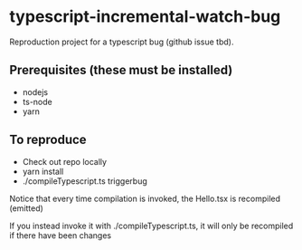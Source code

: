 # typescript-incremental-watch-bug

Reproduction project for a typescript bug (github issue tbd).


## Prerequisites (these must be installed)

* nodejs
* ts-node
* yarn

## To reproduce

* Check out repo locally
* yarn install
* ./compileTypescript.ts triggerbug

Notice that every time compilation is invoked, the Hello.tsx is recompiled (emitted)

If you instead invoke it with ./compileTypescript.ts, it will only be recompiled if there have been changes


